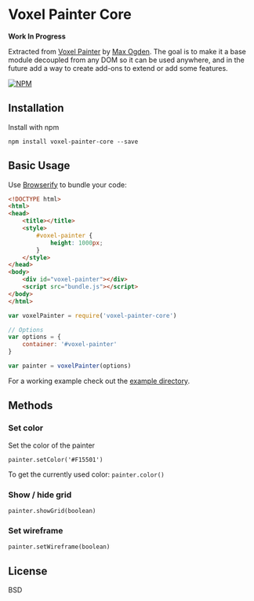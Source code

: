 # Voxel Painter Core

**Work In Progress**

Extracted from [Voxel Painter](https://github.com/maxogden/voxel-painter) by [Max Ogden](https://github.com/maxogden). The goal is to make it a base module decoupled from any DOM so it can be used anywhere, and in the future add a way to create add-ons to extend or add some features.

[![NPM](https://nodei.co/npm/voxel-painter-core.png)](https://nodei.co/npm/voxel-painter-core/)

## Installation

Install with npm

    npm install voxel-painter-core --save

## Basic Usage

Use [Browserify](http://browserify.org/) to bundle your code:

```html
<!DOCTYPE html>
<html>
<head>
    <title></title>
    <style>
        #voxel-painter {
            height: 1000px;
        }
    </style>
</head>
<body>
    <div id="voxel-painter"></div>
    <script src="bundle.js"></script>
</body>
</html>
```

```javascript
var voxelPainter = require('voxel-painter-core')

// Options
var options = {
    container: '#voxel-painter'
}

var painter = voxelPainter(options)
```

For a working example check out the [example directory](https://github.com/romainberger/voxel-painter-core/tree/master/example).

## Methods

### Set color

Set the color of the painter

    painter.setColor('#F15501')

To get the currently used color: `painter.color()`

### Show / hide grid

    painter.showGrid(boolean)

### Set wireframe

    painter.setWireframe(boolean)

## License

BSD
